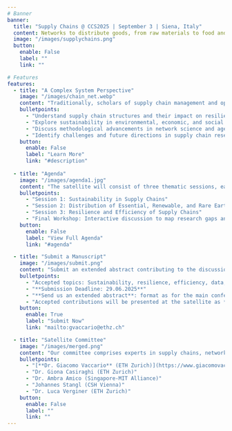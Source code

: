```yaml
---
# Banner
banner:
  title: "Supply Chains @ CCS2025 | September 3 | Siena, Italy"
  content: Networks to distribute goods, from raw materials to food and medicines, are the backbone of a functioning economy. Recent events, such as the Covid-19 pandemic and geopolitical conflicts, have highlighted the fragility of global supply chains. This satellite aims to explore supply chains from a complex systems perspective, addressing sustainability, resilience, and efficiency challenges. Join us at **[CCS 2025](https://ccs25.cssociety.org/)** to discuss new models and methods to analyze supply chains.
  image: "/images/supplychains.png"
  button:
    enable: False
    label: ""
    link: ""

# Features
features:
  - title: "A Complex System Perspective"
    image: "/images/chain_net.webp"
    content: "Traditionally, scholars of supply chain management and operations logistics have conceptualized distribution systems as linear chains. Using this perspective implies that supply chains in principle can be fully designed by a single entity. Nowadays, this conventional approach falls short. While firms could choose their partners, they have limited control over the business relations of those partners. In other words, the connections within the distribution system extend beyond the control of a single entity, and the resulting structure strongly deviates from a simple chain. Today’s distribution systems should be better viewed as self-organized systems emerging from the interactions of several firms. These self-organized systems can be suitably represented as complex networks. Yet, research in this direction has been limited by a lack of comprehensive data. The satellite aims to bring together researchers from network science, operations research, and supply chain management to discuss new models and methods to analyze supply chains."
    bulletpoints:
      - "Understand supply chain structures and their impact on resilience."
      - "Explore sustainability in environmental, economic, and social dimensions."
      - "Discuss methodological advancements in network science and agent-based models."
      - "Identify challenges and future directions in supply chain research."
    button:
      enable: False
      label: "Learn More"
      link: "#description"
  
  - title: "Agenda"
    image: "/images/agenda1.jpg"
    content: "The satellite will consist of three thematic sessions, each featuring an invited speaker and a contributed talk. The event will conclude with a workshop synthesizing key insights and outlining future research directions."
    bulletpoints:
      - "Session 1: Sustainability in Supply Chains"
      - "Session 2: Distribution of Essential, Renewable, and Rare Earth Goods"
      - "Session 3: Resilience and Efficiency of Supply Chains"
      - "Final Workshop: Interactive discussion to map research gaps and draft a white paper."
    button:
      enable: False
      label: "View Full Agenda"
      link: "#agenda"

  - title: "Submit a Manuscript"
    image: "/images/submit.png"
    content: "Submit an extended abstract contributing to the discussion on supply chains as complex systems. Topics of interest include, but are not limited to, sustainability, resilience, efficiency, network models, and data-driven approaches."
    bulletpoints:
      - "Accepted topics: Sustainability, resilience, efficiency, data, and network models."
      - "**Submission Deadline: 29.06.2025**"
      - "**Send us an extended abstract**: format as for the main conference ([**here for more info**](https://ccs25.cssociety.org/abstract-2/))"
      - "Accepted contributions will be presented at the satellite as **contributed or lighting talks**."
    button:
      enable: True
      label: "Submit Now"
      link: "mailto:gvaccario@ethz.ch"

  - title: "Satellite Committee"
    image: "/images/merged.png"
    content: "Our committee comprises experts in supply chains, network science, agent-based modelling."
    bulletpoints:
      - "[**Dr. Giacomo Vaccario** (ETH Zurich)](https://www.giacomovaccario.com/)"
      - "Dr. Giona Casiraghi (ETH Zurich)"
      - "Dr. Ambra Amico (Singapore-MIT Alliance)"
      - "Johannes Stangl (CSH Vienna)"
      - "Dr. Luca Verginer (ETH Zurich)"
    button:
      enable: False
      label: ""
      link: ""
---
```

